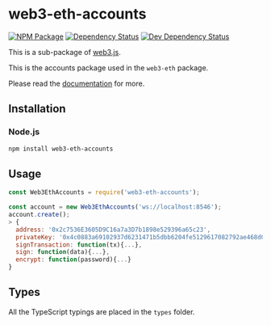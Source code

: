 # web3-eth-accounts

[![NPM Package][npm-image]][npm-url] [![Dependency Status][deps-image]][deps-url] [![Dev Dependency Status][deps-dev-image]][deps-dev-url]

This is a sub-package of [web3.js][repo].

This is the accounts package used in the `web3-eth` package.

Please read the [documentation][docs] for more.

## Installation

### Node.js

```bash
npm install web3-eth-accounts
```

## Usage

```js
const Web3EthAccounts = require('web3-eth-accounts');

const account = new Web3EthAccounts('ws://localhost:8546');
account.create();
> {
  address: '0x2c7536E3605D9C16a7a3D7b1898e529396a65c23',
  privateKey: '0x4c0883a69102937d6231471b5dbb6204fe5129617082792ae468d01a3f362318',
  signTransaction: function(tx){...},
  sign: function(data){...},
  encrypt: function(password){...}
}
```

## Types

All the TypeScript typings are placed in the `types` folder.

[docs]: http://web3js.readthedocs.io/en/1.0/
[repo]: https://github.com/redbud-hk/web3.js
[npm-image]: https://img.shields.io/npm/v/web3-eth-accounts.svg
[npm-url]: https://npmjs.org/package/web3-eth-accounts
[deps-image]: https://david-dm.org/redbud-hk/web3.js/1.x/status.svg?path=packages/web3-eth-accounts
[deps-url]: https://david-dm.org/redbud-hk/web3.js/1.x?path=packages/web3-eth-accounts
[deps-dev-image]: https://david-dm.org/redbud-hk/web3.js/1.x/dev-status.svg?path=packages/web3-eth-accounts
[deps-dev-url]: https://david-dm.org/redbud-hk/web3.js/1.x?type=dev&path=packages/web3-eth-accounts
